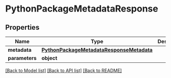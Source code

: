 # PythonPackageMetadataResponse

## Properties
Name | Type | Description | Notes
------------ | ------------- | ------------- | -------------
**metadata** | [**PythonPackageMetadataResponseMetadata**](PythonPackageMetadataResponseMetadata.md) |  |
**parameters** | **object** |  |

[[Back to Model list]](../README.md#documentation-for-models) [[Back to API list]](../README.md#documentation-for-api-endpoints) [[Back to README]](../README.md)

